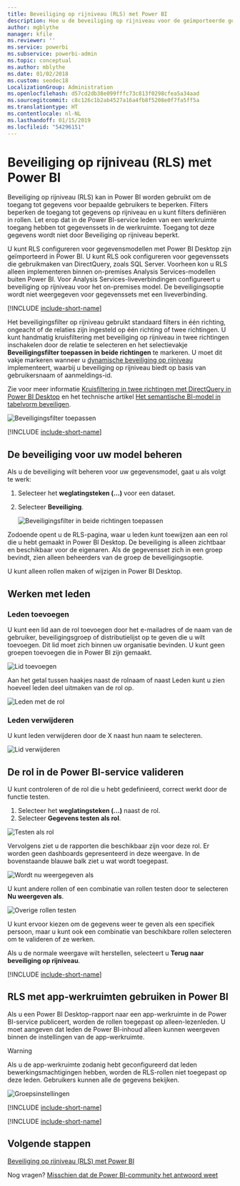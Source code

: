 ```yaml
---
title: Beveiliging op rijniveau (RLS) met Power BI
description: Hoe u de beveiliging op rijniveau voor de geïmporteerde gegevenssets en DirectQuery configureert in de Power BI-service.
author: mgblythe
manager: kfile
ms.reviewer: ''
ms.service: powerbi
ms.subservice: powerbi-admin
ms.topic: conceptual
ms.author: mblythe
ms.date: 01/02/2018
ms.custom: seodec18
LocalizationGroup: Administration
ms.openlocfilehash: d57cd2db38e099fffc73c813f0298cfea5a34aad
ms.sourcegitcommit: c8c126c1b2ab4527a16a4fb8f5208e0f7fa5ff5a
ms.translationtype: HT
ms.contentlocale: nl-NL
ms.lasthandoff: 01/15/2019
ms.locfileid: "54296151"
---
```

# <a name="row-level-security-rls-with-power-bi"></a>Beveiliging op rijniveau (RLS) met Power BI

Beveiliging op rijniveau (RLS) kan in Power BI worden gebruikt om de toegang tot gegevens voor bepaalde gebruikers te beperken. Filters beperken de toegang tot gegevens op rijniveau en u kunt filters definiëren in rollen. Let erop dat in de Power BI-service leden van een werkruimte toegang hebben tot gegevenssets in de werkruimte. Toegang tot deze gegevens wordt niet door Beveiliging op rijniveau beperkt.

U kunt RLS configureren voor gegevensmodellen met Power BI Desktop zijn geïmporteerd in Power BI. U kunt RLS ook configureren voor gegevenssets die gebruikmaken van DirectQuery, zoals SQL Server. Voorheen kon u RLS alleen implementeren binnen on-premises Analysis Services-modellen buiten Power BI. Voor Analysis Services-liveverbindingen configureert u beveiliging op rijniveau voor het on-premises model. De beveiligingsoptie wordt niet weergegeven voor gegevenssets met een liveverbinding.

[!INCLUDE [include-short-name](./includes/rls-desktop-define-roles.md)]

Het beveiligingsfilter op rijniveau gebruikt standaard filters in één richting, ongeacht of de relaties zijn ingesteld op één richting of twee richtingen. U kunt handmatig kruisfiltering met beveiliging op rijniveau in twee richtingen inschakelen door de relatie te selecteren en het selectievakje **Beveiligingsfilter toepassen in beide richtingen** te markeren. U moet dit vakje markeren wanneer u [dynamische beveiliging op rijniveau](https://docs.microsoft.com/sql/analysis-services/supplemental-lesson-implement-dynamic-security-by-using-row-filters) implementeert, waarbij u beveiliging op rijniveau biedt op basis van gebruikersnaam of aanmeldings-id.

Zie voor meer informatie [Kruisfiltering in twee richtingen met DirectQuery in Power BI Desktop](desktop-bidirectional-filtering.md) en het technische artikel [Het semantische BI-model in tabelvorm beveiligen](http://download.microsoft.com/download/D/2/0/D20E1C5F-72EA-4505-9F26-FEF9550EFD44/Securing%20the%20Tabular%20BI%20Semantic%20Model.docx).

![Beveiligingsfilter toepassen](media/service-admin-rls/rls-apply-security-filter.png)


[!INCLUDE [include-short-name](./includes/rls-desktop-view-as-roles.md)]

## <a name="manage-security-on-your-model"></a>De beveiliging voor uw model beheren

Als u de beveiliging wilt beheren voor uw gegevensmodel, gaat u als volgt te werk:

1. Selecteer het **weglatingsteken (...)**  voor een dataset.
2. Selecteer **Beveiliging**.
   
   ![Beveiligingsfilter in beide richtingen toepassen](media/service-admin-rls/rls-security.png)

Zodoende opent u de RLS-pagina, waar u leden kunt toewijzen aan een rol die u hebt gemaakt in Power BI Desktop. De beveiliging is alleen zichtbaar en beschikbaar voor de eigenaren. Als de gegevensset zich in een groep bevindt, zien alleen beheerders van de groep de beveiligingsoptie. 

U kunt alleen rollen maken of wijzigen in Power BI Desktop.

## <a name="working-with-members"></a>Werken met leden

### <a name="add-members"></a>Leden toevoegen

U kunt een lid aan de rol toevoegen door het e-mailadres of de naam van de gebruiker, beveiligingsgroep of distributielijst op te geven die u wilt toevoegen. Dit lid moet zich binnen uw organisatie bevinden. U kunt geen groepen toevoegen die in Power BI zijn gemaakt.

![Lid toevoegen](media/service-admin-rls/rls-add-member.png)

Aan het getal tussen haakjes naast de rolnaam of naast Leden kunt u zien hoeveel leden deel uitmaken van de rol op.

![Leden met de rol](media/service-admin-rls/rls-member-count.png)

### <a name="remove-members"></a>Leden verwijderen

U kunt leden verwijderen door de X naast hun naam te selecteren. 

![Lid verwijderen](media/service-admin-rls/rls-remove-member.png)

## <a name="validating-the-role-within-the-power-bi-service"></a>De rol in de Power BI-service valideren

U kunt controleren of de rol die u hebt gedefinieerd, correct werkt door de functie testen. 

1. Selecteer het **weglatingsteken (...)** naast de rol.
2. Selecteer **Gegevens testen als rol**.

![Testen als rol](media/service-admin-rls/rls-test-role.png)

Vervolgens ziet u de rapporten die beschikbaar zijn voor deze rol. Er worden geen dashboards gepresenteerd in deze weergave. In de bovenstaande blauwe balk ziet u wat wordt toegepast.

![Wordt nu weergegeven als <rol>](media/service-admin-rls/rls-test-role2.png)

U kunt andere rollen of een combinatie van rollen testen door te selecteren **Nu weergeven als**.

![Overige rollen testen](media/service-admin-rls/rls-test-role3.png)

U kunt ervoor kiezen om de gegevens weer te geven als een specifiek persoon, maar u kunt ook een combinatie van beschikbare rollen selecteren om te valideren of ze werken. 

Als u de normale weergave wilt herstellen, selecteert u **Terug naar beveiliging op rijniveau**.

[!INCLUDE [include-short-name](./includes/rls-usernames.md)]

## <a name="using-rls-with-app-workspaces-in-power-bi"></a>RLS met app-werkruimten gebruiken in Power BI

Als u een Power BI Desktop-rapport naar een app-werkruimte in de Power BI-service publiceert, worden de rollen toegepast op alleen-lezenleden. U moet aangeven dat leden de Power BI-inhoud alleen kunnen weergeven binnen de instellingen van de app-werkruimte.

> [!WARNING]
> Als u de app-werkruimte zodanig hebt geconfigureerd dat leden bewerkingsmachtigingen hebben, worden de RLS-rollen niet toegepast op deze leden. Gebruikers kunnen alle de gegevens bekijken.

![Groepsinstellingen](media/service-admin-rls/rls-group-settings.png)

[!INCLUDE [include-short-name](./includes/rls-limitations.md)]

[!INCLUDE [include-short-name](./includes/rls-faq.md)]

## <a name="next-steps"></a>Volgende stappen
[Beveiliging op rijniveau (RLS) met Power BI](desktop-rls.md)  

Nog vragen? [Misschien dat de Power BI-community het antwoord weet](http://community.powerbi.com/)
